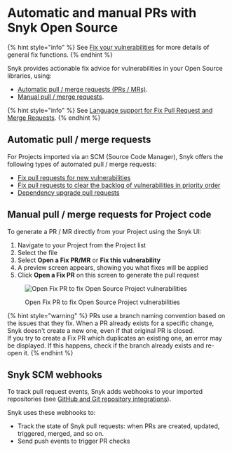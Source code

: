 # Automatic and manual PRs with Snyk Open Source

{% hint style="info" %}
See [Fix your vulnerabilities](../starting-to-fix-vulnerabilities/fix-your-vulnerabilities.md) for more details of general fix functions.
{% endhint %}

Snyk provides actionable fix advice for vulnerabilities in your Open Source libraries, using:

* [Automatic pull / merge requests (PRs / MRs)](./#automatic-pull-merge-requests).
* [Manual pull / merge requests](./#manual-pull-merge-requests-for-project-code).

{% hint style="info" %}
See [Language support for Fix Pull Request and Merge Requests](../starting-to-fix-vulnerabilities/troubleshooting-open-source-vulnerability-fixing.md#languages-supporting-fix-pull-requests-or-merge-requests).
{% endhint %}

## **Automatic pull / merge requests**

For Projects imported via an SCM (Source Code Manager), Snyk offers the following types of automated pull / merge requests:

* [Fix pull requests for new vulnerabilities](fix-pull-requests-for-new-vulnerabilities.md)
* [Fix pull requests to clear the backlog of vulnerabilities in priority order](../../../scan-application-code/snyk-open-source/open-source-basics/fix-pull-requests-for-known-vulnerabilities-backlog.md)
* [Dependency upgrade pull requests](../../../scan-application-code/snyk-open-source/open-source-basics/upgrading-dependencies-with-automatic-prs.md)

## Manual pull / merge requests for Project code

To generate a PR / MR directly from your Project using the Snyk UI:

1. Navigate to your Project from the Project list
2. Select the file
3. Select **Open a Fix PR/MR** or **Fix this vulnerability**
4. A preview screen appears, showing you what fixes will be applied
5. Click **Open a Fix PR** on this screen to generate the pull request

<figure><img src="../../../.gitbook/assets/image18.png" alt="Open Fix PR to fix Open Source Project vulnerabilities"><figcaption><p>Open Fix PR to fix Open Source Project vulnerabilities</p></figcaption></figure>

{% hint style="warning" %}
PRs use a branch naming convention based on the issues that they fix. When a PR already exists for a specific change, Snyk doesn't create a new one, even if that original PR is closed.\
If you try to create a Fix PR which duplicates an existing one, an error may be displayed. If this happens, check if the branch already exists and re-open it.
{% endhint %}

## Snyk SCM webhooks

To track pull request events, Snyk adds webhooks to your imported repositories (see [GitHub and Git repository integrations](../../../integrations/git-repository-scm-integrations/)).

Snyk uses these webhooks to:

* Track the state of Snyk pull requests: when PRs are created, updated, triggered, merged, and so on.
* Send push events to trigger PR checks
